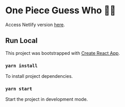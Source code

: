 # One Piece Guess Who 🏴‍☠️

Access Netlify version [here](https://master--loquacious-nougat-b57c1a.netlify.app/).

## Run Local

This project was bootstrapped with [Create React App](https://github.com/facebook/create-react-app).

### `yarn install`

To install project dependencies.

### `yarn start`

Start the project in development mode.
